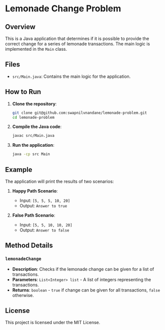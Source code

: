 # Lemonade Change Problem

## Overview

This is a Java application that determines if it is possible to provide the correct change for a series of lemonade transactions. The main logic is implemented in the `Main` class.

## Files

- `src/Main.java`: Contains the main logic for the application.

## How to Run

1. **Clone the repository**:
    ```sh
    git clone git@github.com:swapnilvnandane/lemonade-problem.git
    cd lemonade-problem
    ```

2. **Compile the Java code**:
    ```sh
    javac src/Main.java
    ```

3. **Run the application**:
    ```sh
    java -cp src Main
    ```

## Example

The application will print the results of two scenarios:

1. **Happy Path Scenario**:
    - Input: `[5, 5, 5, 10, 20]`
    - Output: `Answer to true`

2. **False Path Scenario**:
    - Input: `[5, 5, 10, 10, 20]`
    - Output: `Answer to false`

## Method Details

### `lemonadeChange`

- **Description**: Checks if the lemonade change can be given for a list of transactions.
- **Parameters**: `List<Integer> list` - A list of integers representing the transactions.
- **Returns**: `boolean` - `true` if change can be given for all transactions, `false` otherwise.

## License

This project is licensed under the MIT License.